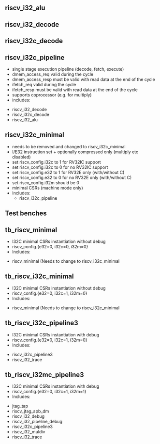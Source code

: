 riscv_i32_alu
-------------

riscv_i32_decode
----------------

riscv_i32c_decode
----------------

riscv_i32c_pipeline
----------------

* single stage execution pipeline (decode, fetch, execute)
* dmem_access_req valid during the cycle
* dmem_access_resp must be valid with read data at the end of the
cycle
* ifetch_req valid during the cycle
* ifetch_resp must be valid with read data at the end of the
cycle
* supports coprocessor (e.g. for multiply)
* includes:
+ riscv_i32_decode
+ riscv_i32c_decode
+ riscv_i32_alu


riscv_i32c_minimal
----------------

* needs to be removed and changed to riscv_i32c_minimal
 * I/E32 instruction set + optionally compressed only (multiply etc
 disabled)
 * set riscv_config.i32c to 1 for RV32IC support
 * set riscv_config.i32c to 0 for no RV32IC support
 * set riscv_config.e32 to 1 for RV32E only (with/without C)
 * set riscv_config.e32 to 0 for no RV32E only (with/without C)
 * set riscv_config.i32m should be 0
 * minimal CSRs (machine mode only)
 * Includes:
   +  riscv_i32c_pipeline

Test benches
------------

tb_riscv_minimal
----------------

* I32C minimal CSRs instantiation without debug
* riscv_config.{e32=0, i32c=0, i32m=0}
* Includes:
+  riscv_minimal (Needs to change to riscv_i32c_minimal

tb_riscv_i32c_minimal
----------------

* I32C minimal CSRs instantiation without debug
* riscv_config.{e32=0, i32c=1, i32m=0}
* Includes:
+  riscv_minimal (Needs to change to riscv_i32c_minimal

tb_riscv_i32c_pipeline3
----------------

* I32C minimal CSRs instantiation with debug
* riscv_config.{e32=0, i32c=1, i32m=0}
* Includes:
 + riscv_i32c_pipeline3
 + riscv_i32_trace
 
tb_riscv_i32mc_pipeline3
----------------

* I32C minimal CSRs instantiation with debug
* riscv_config.{e32=0, i32c=1, i32m=1}
* Includes:
 + jtag_tap
 + riscv_jtag_apb_dm
 + riscv_i32_debug
 + riscv_i32_pipeline_debug
 + riscv_i32c_pipeline3
 + riscv_i32_muldiv
 + riscv_i32_trace
 




